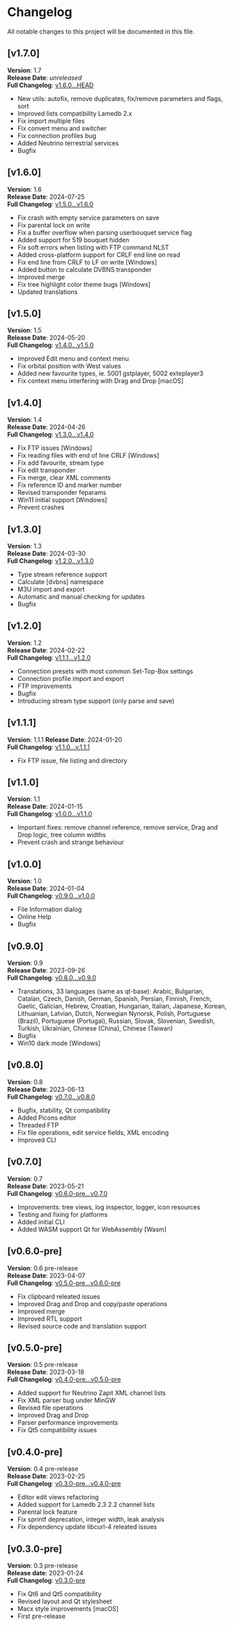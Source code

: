 # Changelog

All notable changes to this project will be documented in this file.


## [v1.7.0]

**Version**: 1.7  
**Release Date**: *unreleased*  
**Full Changelog**: [v1.6.0...HEAD](https://github.com/ctlcltd/e2-sat-editor/compare/v1.6.0...HEAD)

- New utils: autofix, remove duplicates, fix/remove parameters and flags, sort
- Improved lists compatibility Lamedb 2.x
- Fix import multiple files
- Fix convert menu and switcher
- Fix connection profiles bug
- Added Neutrino terrestrial services
- Bugfix


## [v1.6.0]

**Version**: 1.6  
**Release Date**: 2024-07-25  
**Full Changelog**: [v1.5.0...v1.6.0](https://github.com/ctlcltd/e2-sat-editor/compare/v1.5.0...v.1.6.0)

- Fix crash with empty service parameters on save
- Fix parental lock on write
- Fix a buffer overflow when parsing userbouquet service flag
- Added support for 519 bouquet hidden
- Fix soft errors when listing with FTP command NLST
- Added cross-platform support for CRLF end line on read
- Fix end line from CRLF to LF on write \[Windows\]
- Added button to calculate DVBNS transponder
- Improved merge
- Fix tree highlight color theme bugs \[Windows\]
- Updated translations


## [v1.5.0]

**Version**: 1.5  
**Release Date**: 2024-05-20  
**Full Changelog**: [v1.4.0...v1.5.0](https://github.com/ctlcltd/e2-sat-editor/compare/v1.4.0...v1.5.0)

- Improved Edit menu and context menu
- Fix orbital position with West values
- Added new favourite types, ie. 5001 gstplayer, 5002 exteplayer3
- Fix context menu interfering with Drag and Drop \[macOS\]


## [v1.4.0]

**Version**: 1.4  
**Release Date**: 2024-04-26  
**Full Changelog**: [v1.3.0...v1.4.0](https://github.com/ctlcltd/e2-sat-editor/compare/v1.3.0...v1.4.0)

- Fix FTP issues \[Windows\]
- Fix reading files with end of line CRLF \[Windows\]
- Fix add favourite, stream type
- Fix edit transponder
- Fix merge, clear XML comments
- Fix reference ID and marker number
- Revised transponder feparams
- Win11 initial support \[Windows\]
- Prevent crashes


## [v1.3.0]

**Version**: 1.3  
**Release Date**: 2024-03-30  
**Full Changelog**: [v1.2.0...v1.3.0](https://github.com/ctlcltd/e2-sat-editor/compare/v1.2.0...v1.3.0)

- Type stream reference support
- Calculate \[dvbns\] namespace
- M3U import and export
- Automatic and manual checking for updates
- Bugfix


## [v1.2.0]

**Version**: 1.2  
**Release Date**: 2024-02-22  
**Full Changelog**: [v1.1.1...v1.2.0](https://github.com/ctlcltd/e2-sat-editor/compare/v1.1.1...v1.2.0)

- Connection presets with most common Set-Top-Box settings
- Connection profile import and export
- FTP improvements
- Bugfix
- Introducing stream type support (only parse and save)


## [v1.1.1]

**Version**: 1.1.1 
**Release Date**: 2024-01-20  
**Full Changelog**: [v1.1.0...v.1.1.1](https://github.com/ctlcltd/e2-sat-editor/compare/v1.1.0...v.1.1.1)

- Fix FTP issue, file listing and directory


## [v1.1.0]

**Version**: 1.1  
**Release Date**: 2024-01-15  
**Full Changelog**: [v1.0.0...v1.1.0](https://github.com/ctlcltd/e2-sat-editor/compare/v1.0.0...v1.1.0)

- Important fixes: remove channel reference, remove service, Drag and Drop logic, tree column widths
- Prevent crash and strange behaviour


## [v1.0.0]

**Version**: 1.0  
**Release Date**: 2024-01-04  
**Full Changelog**: [v0.9.0...v1.0.0](https://github.com/ctlcltd/e2-sat-editor/compare/v0.9.0...v1.0.0)

- File Information dialog
- Online Help
- Bugfix


## [v0.9.0]

**Version**: 0.9  
**Release Date**: 2023-09-26  
**Full Changelog**: [v0.8.0...v0.9.0](https://github.com/ctlcltd/e2-sat-editor/compare/v0.8.0...v0.9.0)

- Translations, 33 languages (same as qt-base): Arabic, Bulgarian, Catalan, Czech, Danish, German, Spanish, Persian, Finnish, French, Gaelic, Galician, Hebrew, Croatian, Hungarian, Italian, Japanese, Korean, Lithuanian, Latvian, Dutch, Norwegian Nynorsk, Polish, Portuguese (Brazil), Portuguese (Portugal), Russian, Slovak, Slovenian, Swedish, Turkish, Ukrainian, Chinese (China), Chinese (Taiwan)
- Bugfix
- Win10 dark mode \[Windows\]


## [v0.8.0]

**Version**: 0.8  
**Release Date**: 2023-06-13  
**Full Changelog**: [v0.7.0...v0.8.0](https://github.com/ctlcltd/e2-sat-editor/compare/v0.7.0...v0.8.0)

- Bugfix, stability, Qt compatibility
- Added Picons editor
- Threaded FTP
- Fix file operations, edit service fields, XML encoding
- Improved CLI


## [v0.7.0]

**Version**: 0.7  
**Release Date**: 2023-05-21  
**Full Changelog**: [v0.6.0-pre...v0.7.0](https://github.com/ctlcltd/e2-sat-editor/compare/v0.6.0-pre...v0.7.0)

- Improvements: tree views, log inspector, logger, icon resources
- Testing and fixing for platforms
- Added initial CLI
- Added WASM support Qt for WebAssembly \[Wasm\]


## [v0.6.0-pre]

**Version**: 0.6 pre-release  
**Release Date**: 2023-04-07  
**Full Changelog**: [v0.5.0-pre...v0.6.0-pre](https://github.com/ctlcltd/e2-sat-editor/compare/v0.5.0-pre...v0.6.0-pre)

- Fix clipboard releated issues
- Improved Drag and Drop and copy/paste operations
- Improved merge
- Improved RTL support
- Revised source code and translation support


## [v0.5.0-pre]

**Version**: 0.5 pre-release  
**Release Date**: 2023-03-18  
**Full Changelog**: [v0.4.0-pre...v0.5.0-pre](https://github.com/ctlcltd/e2-sat-editor/compare/v0.4.0-pre...v0.5.0-pre)

- Added support for Neutrino Zapit XML channel lists
- Fix XML parser bug under MinGW
- Revised file operations
- Improved Drag and Drop
- Parser performance improvements
- Fix Qt5 compatibility issues

## [v0.4.0-pre]

**Version**: 0.4 pre-release  
**Release Date**: 2023-02-25  
**Full Changelog**: [v0.3.0-pre...v0.4.0-pre](https://github.com/ctlcltd/e2-sat-editor/compare/v0.3.0-pre...v0.4.0-pre)

- Editor edit views refactoring
- Added support for Lamedb 2.3 2.2 channel lists
- Parental lock feature
- Fix sprintf deprecation, integer width, leak analysis
- Fix dependency update libcurl-4 releated issues

## [v0.3.0-pre]

**Version**: 0.3 pre-release  
**Release date**: 2023-01-24  
**Full Changelog**: [v0.3.0-pre](https://github.com/ctlcltd/e2-sat-editor/commits/v0.3.0-pre)

- Fix Qt6 and Qt5 compatibility
- Revised layout and Qt stylesheet
- Macx style improvements \[macOS\]
- First pre-release

